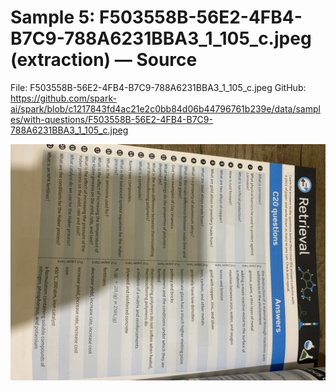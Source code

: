 # Sample 5: F503558B-56E2-4FB4-B7C9-788A6231BBA3_1_105_c.jpeg (extraction) — Source

File: F503558B-56E2-4FB4-B7C9-788A6231BBA3_1_105_c.jpeg
GitHub: https://github.com/spark-ai/spark/blob/c1217843fd4ac21e2c0bb84d06b44796761b239e/data/samples/with-questions/F503558B-56E2-4FB4-B7C9-788A6231BBA3_1_105_c.jpeg

<img src="../../../../data/samples/with-questions/F503558B-56E2-4FB4-B7C9-788A6231BBA3_1_105_c.jpeg" alt="F503558B-56E2-4FB4-B7C9-788A6231BBA3_1_105_c.jpeg" width="1024">
